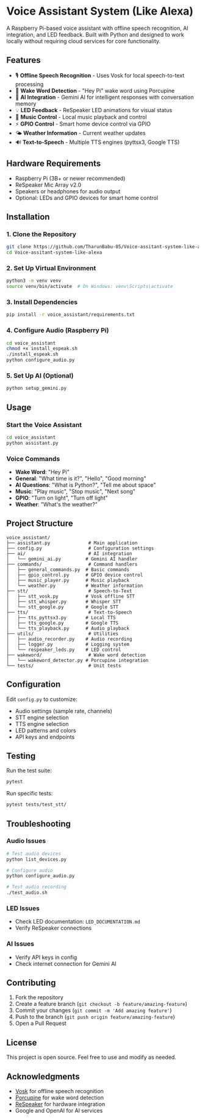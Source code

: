 # Voice Assistant System (Like Alexa)

A Raspberry Pi-based voice assistant with offline speech recognition, AI integration, and LED feedback. Built with Python and designed to work locally without requiring cloud services for core functionality.

## Features

- 🎙️ **Offline Speech Recognition** - Uses Vosk for local speech-to-text processing
- 🎯 **Wake Word Detection** - "Hey Pi" wake word using Porcupine
- 🤖 **AI Integration** - Gemini AI for intelligent responses with conversation memory
- 💡 **LED Feedback** - ReSpeaker LED animations for visual status
- 🎵 **Music Control** - Local music playback and control
- ⚡ **GPIO Control** - Smart home device control via GPIO
- 🌤️ **Weather Information** - Current weather updates
- 🔊 **Text-to-Speech** - Multiple TTS engines (pyttsx3, Google TTS)

## Hardware Requirements

- Raspberry Pi (3B+ or newer recommended)
- ReSpeaker Mic Array v2.0
- Speakers or headphones for audio output
- Optional: LEDs and GPIO devices for smart home control

## Installation

### 1. Clone the Repository
```bash
git clone https://github.com/TharunBabu-05/Voice-assitant-system-like-alexa.git
cd Voice-assitant-system-like-alexa
```

### 2. Set Up Virtual Environment
```bash
python3 -m venv venv
source venv/bin/activate  # On Windows: venv\Scripts\activate
```

### 3. Install Dependencies
```bash
pip install -r voice_assistant/requirements.txt
```

### 4. Configure Audio (Raspberry Pi)
```bash
cd voice_assistant
chmod +x install_espeak.sh
./install_espeak.sh
python configure_audio.py
```

### 5. Set Up AI (Optional)
```bash
python setup_gemini.py
```

## Usage

### Start the Voice Assistant
```bash
cd voice_assistant
python assistant.py
```

### Voice Commands
- **Wake Word**: "Hey Pi"
- **General**: "What time is it?", "Hello", "Good morning"
- **AI Questions**: "What is Python?", "Tell me about space"
- **Music**: "Play music", "Stop music", "Next song"
- **GPIO**: "Turn on light", "Turn off light"
- **Weather**: "What's the weather?"

## Project Structure

```
voice_assistant/
├── assistant.py              # Main application
├── config.py                 # Configuration settings
├── ai/                       # AI integration
│   └── gemini_ai.py         # Gemini AI handler
├── commands/                 # Command handlers
│   ├── general_commands.py  # Basic commands
│   ├── gpio_control.py      # GPIO device control
│   ├── music_player.py      # Music playback
│   └── weather.py           # Weather information
├── stt/                      # Speech-to-Text
│   ├── stt_vosk.py          # Vosk offline STT
│   ├── stt_whisper.py       # Whisper STT
│   └── stt_google.py        # Google STT
├── tts/                      # Text-to-Speech
│   ├── tts_pyttsx3.py       # Local TTS
│   ├── tts_google.py        # Google TTS
│   └── tts_playback.py      # Audio playback
├── utils/                    # Utilities
│   ├── audio_recorder.py    # Audio recording
│   ├── logger.py            # Logging system
│   └── respeaker_leds.py    # LED control
├── wakeword/                 # Wake word detection
│   └── wakeword_detector.py # Porcupine integration
└── tests/                    # Unit tests
```

## Configuration

Edit `config.py` to customize:
- Audio settings (sample rate, channels)
- STT engine selection
- TTS engine selection
- LED patterns and colors
- API keys and endpoints

## Testing

Run the test suite:
```bash
pytest
```

Run specific tests:
```bash
pytest tests/test_stt/
```

## Troubleshooting

### Audio Issues
```bash
# Test audio devices
python list_devices.py

# Configure audio
python configure_audio.py

# Test audio recording
./test_audio.sh
```

### LED Issues
- Check LED documentation: `LED_DOCUMENTATION.md`
- Verify ReSpeaker connections

### AI Issues
- Verify API keys in config
- Check internet connection for Gemini AI

## Contributing

1. Fork the repository
2. Create a feature branch (`git checkout -b feature/amazing-feature`)
3. Commit your changes (`git commit -m 'Add amazing feature'`)
4. Push to the branch (`git push origin feature/amazing-feature`)
5. Open a Pull Request

## License

This project is open source. Feel free to use and modify as needed.

## Acknowledgments

- [Vosk](https://alphacephei.com/vosk/) for offline speech recognition
- [Porcupine](https://picovoice.ai/) for wake word detection
- [ReSpeaker](https://github.com/respeaker) for hardware integration
- Google and OpenAI for AI services

